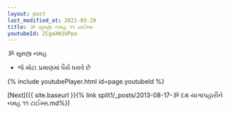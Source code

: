 ```yaml
---
layout: post
last_modified_at: 2021-03-29
title: ૐ સુસહ્ય નમહ ૧૧ ટાઈમ્સ
youtubeId: ZCgaXW1UPpo
---
```

 
 
 ૐ સુસહ્ય નમહ  
 
 -  જે મોટા પ્રમાણમાં ધૈર્ય ધરાવે છે 
 
  
 
  
 
 
 
 
 
 


{% include youtubePlayer.html id=page.youtubeId %}
 
[Next]({{ site.baseurl }}{% link  split1/_posts/2013-08-17-ૐ દક્ષ યાગાપહારીને નમહ ૧૧ ટાઈમ્સ.md%})
 
